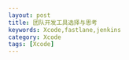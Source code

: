```yaml
---
layout: post
title: 团队开发工具选择与思考
keywords: Xcode,fastlane,jenkins
category: Xcode
tags: [Xcode]
---
```

